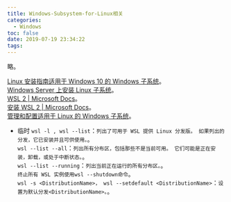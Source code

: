 ```yaml
---
title: Windows-Subsystem-for-Linux相关
categories:
  - Windows
toc: false
date: 2019-07-19 23:34:22
tags:
---
```

略。
<!-- more -->

[Linux 安装指南适用于 Windows 10 的 Windows 子系统](https://docs.microsoft.com/zh-cn/windows/wsl/install-win10)。  
[Windows Server 上安装 Linux 子系统](https://docs.microsoft.com/zh-cn/windows/wsl/install-on-server)。  
[WSL 2 | Microsoft Docs](https://docs.microsoft.com/zh-cn/windows/wsl/wsl2-index)。  
[安装 WSL 2 | Microsoft Docs](https://docs.microsoft.com/zh-cn/windows/wsl/wsl2-install)。  
[管理和配置适用于 Linux 的 Windows 子系统](https://docs.microsoft.com/zh-cn/windows/wsl/wsl-config)。  

* 临时
`wsl -l , wsl --list`：`列出了可用于 WSL 提供 Linux 分发版。 如果列出的分发，它已安装并且可供使用。`。  
`wsl --list --all`：`列出所有分布区，包括那些不是当前可用。 它们可能是正在安装，卸载，或处于中断状态。`。  
`wsl --list --running`：`列出当前正在运行的所有分布区。`。  
`终止所有 WSL 实例使用wsl --shutdown命令`。  
`wsl -s <DistributionName>， wsl --setdefault <DistributionName>`：`设置为默认分发<DistributionName>。`。  
